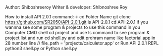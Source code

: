 Author: Shiboshreeroy
Writer & developer: Shibnoshree Roy

How to install API 2.0.1 
command:->
cd Folder Name
git clone https://github.com/SR2050/API-2.0.1.git
ls 
API-2.0.1
cd API-2.0.1
if you wannna see some program & projects to use this command in you Computer CMD shell
cd project 
and use ls command to see program & project list and run 
cd shell.py   and edit prohram name like factorial.app in 28 number line // file_path = 'projects/calculetor.app'
or 
Run API 2.0.1 REPL
python3 shell.py
or Python shell.py

